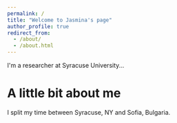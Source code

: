 ```yaml
---
permalink: /
title: "Welcome to Jasmina's page"
author_profile: true
redirect_from: 
  - /about/
  - /about.html
---
```


I'm a researcher at Syracuse University...

A little bit about me
======
I split my time between Syracuse, NY and Sofia, Bulgaria.

